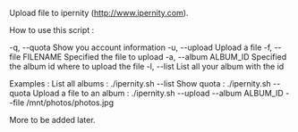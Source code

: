 Upload file to ipernity (http://www.ipernity.com).

How to use this script :


  -q, --quota                   Show you account information
  -u, --upload                  Upload a file
  -f, --file FILENAME           Specified the file to upload
  -a, --album ALBUM_ID          Specified the album id where to upload the file
  -l, --list                    List all your album with the id

  Examples :
  List all albums :             ./ipernity.sh --list
  Show quota :                  ./ipernity.sh --quota
  Upload a file to an album :   ./ipernity.sh --upload --album ALBUM_ID --file /mnt/photos/photos.jpg

 More to be added later.

